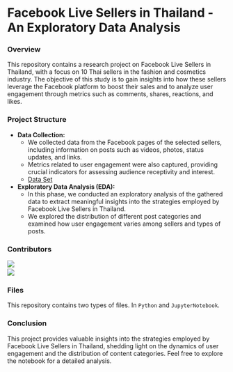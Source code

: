 # Facebook Live Sellers in Thailand - An Exploratory Data Analysis

### Overview

This repository contains a research project on Facebook Live Sellers in Thailand, with a focus on 10 Thai sellers in the fashion and cosmetics industry. The objective of this study is to gain insights into how these sellers leverage the Facebook platform to boost their sales and to analyze user engagement through metrics such as comments, shares, reactions, and likes.

### Project Structure

- **Data Collection:**
    - We collected data from the Facebook pages of the selected sellers, including information on posts such as videos, photos, status updates, and links.
    - Metrics related to user engagement were also captured, providing crucial indicators for assessing audience receptivity and interest.
    - <a href="https://archive.ics.uci.edu/dataset/488/facebook+live+sellers+in+thailand" target="_blank">Data Set</a>
- **Exploratory Data Analysis (EDA):**
    - In this phase, we conducted an exploratory analysis of the gathered data to extract meaningful insights into the strategies employed by Facebook Live Sellers in Thailand.
    - We explored the distribution of different post categories and examined how user engagement varies among sellers and types of posts.

### Contributors

<a href="https://github.com/jonnymoretti" target="_blank"><img src="https://img.shields.io/badge/João Moretti-100000?style=for-the-badge&logo=github&logoColor=white" target="_blank"><a/><br>
<a href="https://github.com/TiagoBarao20" target="_blank"><img src="https://img.shields.io/badge/Tiago Barão-100000?style=for-the-badge&logo=github&logoColor=white" target="_blank"><a/>

### Files

This repository contains two types of files. In `Python` and `JupyterNotebook`.

### Conclusion

This project provides valuable insights into the strategies employed by Facebook Live Sellers in Thailand, shedding light on the dynamics of user engagement and the distribution of content categories. Feel free to explore the notebook for a detailed analysis.
